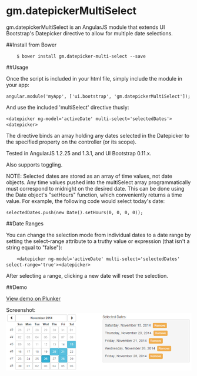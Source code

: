 gm.datepickerMultiSelect
========================

gm.datepickerMultiSelect is an AngularJS module that extends UI Bootstrap's Datepicker directive to allow for multiple date selections.

##Install from Bower

		$ bower install gm.datepicker-multi-select --save

##Usage

Once the script is included in your html file, simply include the module in your app:

    angular.module('myApp', ['ui.bootstrap', 'gm.datepickerMultiSelect']);

And use the included 'multiSelect' directive thusly:

    <datepicker ng-model='activeDate' multi-select='selectedDates'><datepicker>

The directive binds an array holding any dates selected in the Datepicker to the specified property on the controller (or its scope).

Tested in AngularJS 1.2.25 and 1.3.1, and UI Bootstrap 0.11.x.

Also supports toggling.

NOTE: Selected dates are stored as an array of time values, not date objects. Any time values pushed into the multiSelect array programmatically must correspond to midnight on the desired date. This can be done using the Date object's "setHours" function, which conveniently returns a time value. For example, the following code would select today's date:

    selectedDates.push(new Date().setHours(0, 0, 0, 0));

##Date Ranges

You can change the selection mode from individual dates to a date range by setting the select-range attribute to a truthy value or expression (that isn't a string equal to "false"):

		<datepicker ng-model='activeDate' multi-select='selectedDates' select-range='true'><datepicker>

After selecting a range, clicking a new date will reset the selection.

##Demo

<a href='http://plnkr.co/iVSdXt' target='_blank'>View demo on Plunker</a>

Screenshot:
![Alt text](screenshot.png "Screenshot")
